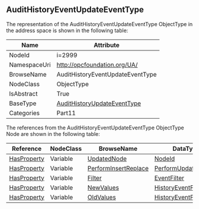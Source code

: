 <!-- objecttype -->
## AuditHistoryEventUpdateEventType
  
<!-- end of text -->
The representation of the AuditHistoryEventUpdateEventType ObjectType in the address space is shown in the following table:  

|Name|Attribute|
|---|---|
|NodeId|i=2999|
|NamespaceUri|http://opcfoundation.org/UA/|
|BrowseName|AuditHistoryEventUpdateEventType|
|NodeClass|ObjectType|
|IsAbstract|True|
|BaseType|[AuditHistoryUpdateEventType](../../../Part5/ObjectTypes/AuditHistoryUpdateEventType/readme.md)|
|Categories|Part11|

The references from the AuditHistoryEventUpdateEventType ObjectType Node are shown in the following table:  

|Reference|NodeClass|BrowseName|DataType|TypeDefinition|ModellingRule|
|---|---|---|---|---|---|
|[HasProperty](../../../Part3/ReferenceTypes/HasProperty/readme.md)|Variable|[UpdatedNode](#UpdatedNode)|[NodeId](../../../Part3/DataTypes/NodeId/readme.md)|[PropertyType](../../Part5/VariableTypes/PropertyType/readme.md)|[Mandatory](../../Objects/Mandatory/readme.md)|
|[HasProperty](../../../Part3/ReferenceTypes/HasProperty/readme.md)|Variable|[PerformInsertReplace](#PerformInsertReplace)|[PerformUpdateType](../../../Part4/DataTypes/PerformUpdateType/readme.md)|[PropertyType](../../Part5/VariableTypes/PropertyType/readme.md)|[Mandatory](../../Objects/Mandatory/readme.md)|
|[HasProperty](../../../Part3/ReferenceTypes/HasProperty/readme.md)|Variable|[Filter](#Filter)|[EventFilter](../../../Part4/DataTypes/EventFilter/readme.md)|[PropertyType](../../Part5/VariableTypes/PropertyType/readme.md)|[Mandatory](../../Objects/Mandatory/readme.md)|
|[HasProperty](../../../Part3/ReferenceTypes/HasProperty/readme.md)|Variable|[NewValues](#NewValues)|[HistoryEventFieldList](../../../Part4/DataTypes/HistoryEventFieldList/readme.md)[]|[PropertyType](../../Part5/VariableTypes/PropertyType/readme.md)|[Mandatory](../../Objects/Mandatory/readme.md)|
|[HasProperty](../../../Part3/ReferenceTypes/HasProperty/readme.md)|Variable|[OldValues](#OldValues)|[HistoryEventFieldList](../../../Part4/DataTypes/HistoryEventFieldList/readme.md)[]|[PropertyType](../../Part5/VariableTypes/PropertyType/readme.md)|[Mandatory](../../Objects/Mandatory/readme.md)|


